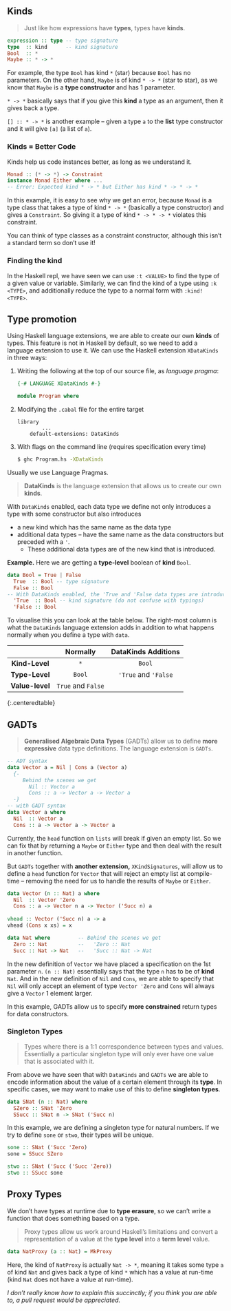 ## Kinds

> Just like how expressions have **types**, types have **kinds**.

```haskell
expression :: type -- type signature
type  :: kind      -- kind signature
Bool  :: *
Maybe :: * -> *
```

For example, the type `Bool` has kind `*` (star) because `Bool` has no parameters. On the other hand, `Maybe` is of kind `* -> *` (star to star), as we know that `Maybe` is a **type constructor** and has 1 parameter.

`* -> *` basically says that if you give this **kind** a type as an argument, then it gives back a type.

`[] :: * -> *` is another example – given a type `a` to the **list** type constructor and it will give `[a]` (a list of `a`). 

### Kinds = Better Code

Kinds help us code instances better, as long as we understand it.

```haskell
Monad :: (* -> *) -> Constraint
instance Monad Either where ... 
-- Error: Expected kind * -> * but Either has kind * -> * -> *
```

In this example, it is easy to see why we get an error, because `Monad` is a type class that takes a type of kind `* -> *` (basically a type constructor) and gives a `Constraint`. So giving it a type of kind `* -> * -> *` violates this constraint. 

You can think of type classes as a constraint constructor, although this isn’t a standard term so don’t use it!

### Finding the kind

In the Haskell repl, we have seen we can use `:t <VALUE>` to find the type of a given value or variable. Similarly, we can find the kind of a type using `:k <TYPE>`, and additionally reduce the type to a normal form with `:kind! <TYPE>`.

## Type promotion

Using Haskell language extensions, we are able to create our own **kinds** of types. This feature is not in Haskell by default, so we need to add a language extension to use it. We can use the Haskell extension `XDataKinds` in three ways:

1. Writing the following at the top of our source file, as *language pragma*:

   ```haskell
   {-# LANGUAGE XDataKinds #-}
   
   module Program where
   ```

2. Modifying the `.cabal` file for the entire target

   ```
   library
           ...
       default-extensions: DataKinds
   ```

3. With flags on the command line (requires specification every time)

   ```bash
   $ ghc Program.hs -XDataKinds
   ```


Usually we use Language Pragmas.

> **DataKinds** is the language extension that allows us to create our own **kinds**.

With `DataKinds` enabled, each data type we define not only introduces a type with some constructor but also introduces

- a new kind which has the same name as the data type
- additional data types – have the same name as the data constructors but preceded with a `'`.
  - These additional data types are of the new kind that is introduced.

**Example.** Here we are getting a **type-level** boolean of **kind** `Bool`.

```haskell
data Bool = True | False
  True  :: Bool -- type signature
  False :: Bool
-- With DataKinds enabled, the 'True and 'False data types are introduced
  'True  :: Bool -- kind signature (do not confuse with typings)
  'False :: Bool
```

To visualise this you can look at the table below. The right-most column is what the `DataKinds` language extension adds in addition to what happens normally when you define a type with `data`.

|                 |      Normally      | DataKinds Additions  |
| :-------------: | :----------------: | :------------------: |
| **Kind-Level**  |        `*`         |        `Bool`        |
| **Type-Level**  |       `Bool`       | `'True` and `'False` |
| **Value-level** | `True` and `False` |                      |
{:.centeredtable}

## GADTs

> **Generalised Algebraic Data Types** (GADTs) allow us to define **more expressive** data type definitions. The language extension is `GADTs`.

```haskell
-- ADT syntax
data Vector a = Nil | Cons a (Vector a)
  {- 
     Behind the scenes we get 
       Nil :: Vector a
       Cons :: a -> Vector a -> Vector a 
  -}
-- with GADT syntax
data Vector a where
  Nil  :: Vector a
  Cons :: a -> Vector a -> Vector a
```

Currently, the `head` function on `lists` will break if given an empty list. So we can fix that by returning a `Maybe` or `Either` type and then deal with the result in another function. 

But `GADTs` together with **another extension,** `XKindSignatures`, will allow us to define a `head` function for `Vector` that will reject an empty list at compile-time – removing the need for us to handle the results of `Maybe` or `Either`.

```haskell
data Vector (n :: Nat) a where
  Nil  :: Vector 'Zero
  Cons :: a -> Vector n a -> Vector ('Succ n) a
  
vhead :: Vector ('Succ n) a -> a
vhead (Cons x xs) = x

data Nat where         -- Behind the scenes we get 
  Zero :: Nat          --   'Zero :: Nat
  Succ :: Nat -> Nat   --   'Succ :: Nat -> Nat
```

In the new definition of `Vector` we have placed a specification on the 1st parameter `n`. `(n :: Nat)` essentially says that the type `n` has to be of **kind** `Nat`. And in the new definition of `Nil` and `Cons`, we are able to specify that `Nil` will only accept an element of type `Vector 'Zero` and `Cons` will always give a `Vector` 1 element larger. 

In this example, GADTs allow us to specify **more constrained** return types for data constructors.

### Singleton Types

> Types where there is a 1:1 correspondence between types and values. Essentially a particular singleton type will only ever have one value that is associated with it. 

From above we have seen that with `DataKinds` and `GADTs` we are able to encode information about the value of a certain element through its **type**. In specific cases, we may want to make use of this to define **singleton types**.

```haskell
data SNat (n :: Nat) where
  SZero :: SNat 'Zero
  SSucc :: SNat n -> SNat ('Succ n)
```

In this example, we are defining a singleton type for natural numbers. If we try to define `sone` or `stwo`, their types will be unique.

```haskell
sone :: SNat ('Succ 'Zero)
sone = SSucc SZero

stwo :: SNat ('Succ ('Succ 'Zero))
stwo :: SSucc sone
```

## Proxy Types

We don’t have types at runtime due to **type erasure**, so we can’t write a function that does something based on a type. 

> Proxy types allow us work around Haskell’s limitations and convert a representation of a value at the **type level** into a **term level** value. 

```haskell
data NatProxy (a :: Nat) = MkProxy
```

Here, the kind of `NatProxy` is actually `Nat -> *`, meaning it takes some type `a` of kind `Nat` and gives back a type of kind `*` which has a value at run-time (kind `Nat` does not have a value at run-time).

*I don’t really know how to explain this succinctly; if you think you are able to, a pull request would be appreciated.*
